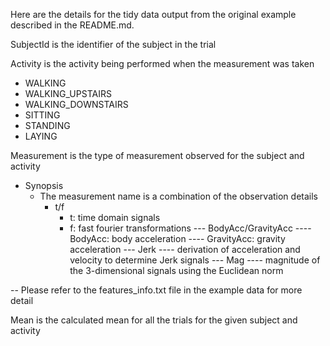 Here are the details for the tidy data output
from the original example described in the README.md.

SubjectId is the identifier of the subject in the trial

Activity is the activity being performed when the measurement was taken
- WALKING
- WALKING_UPSTAIRS
- WALKING_DOWNSTAIRS
- SITTING
- STANDING
- LAYING

Measurement is the type of measurement observed for the subject and activity
- Synopsis
  - The measurement name is a combination of the observation details
    - t/f
      - t: time domain signals
      - f: fast fourier transformations
--- BodyAcc/GravityAcc
---- BodyAcc: body acceleration
---- GravityAcc: gravity acceleration
--- Jerk
---- derivation of acceleration and velocity to determine Jerk signals
--- Mag
---- magnitude of the 3-dimensional signals using the Euclidean norm

-- Please refer to the features_info.txt file in the example data for more detail


Mean is the calculated mean for all the trials for the given subject and activity

